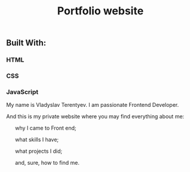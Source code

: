 <header >
  <h1 align="center">Portfolio website</h1>
  </header>

<aside> 
  <h2>Built With: </h2> 
  <h3>HTML</h3>
  <h3>CSS</h3>
  <h3>JavaScript</h3>
</aside>

<main>
My name is Vladyslav Terentyev. I am passionate Frontend Developer.

And this is my private website where you may find everything about me:

<ul>why I came to Front end;</ul>
<ul>what skills I have;</ul>
<ul>what projects I did;</ul>
<ul>and, sure, how to find me.</ul>
</main>
